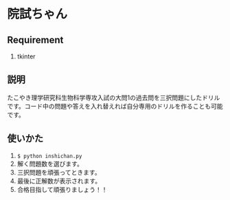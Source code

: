 # 院試ちゃん
## Requirement
1. tkinter

## 説明
たこやき理学研究科生物科学専攻入試の大問1の過去問を三択問題にしたドリルです。コード中の問題や答えを入れ替えれば自分専用のドリルを作ることも可能です。

## 使いかた
1. ```$ python inshichan.py```
2. 解く問題数を選びます。
3. 三択問題を頑張ってときます。
4. 最後に正解数が表示されます。
5. 合格目指して頑張りましょう！！